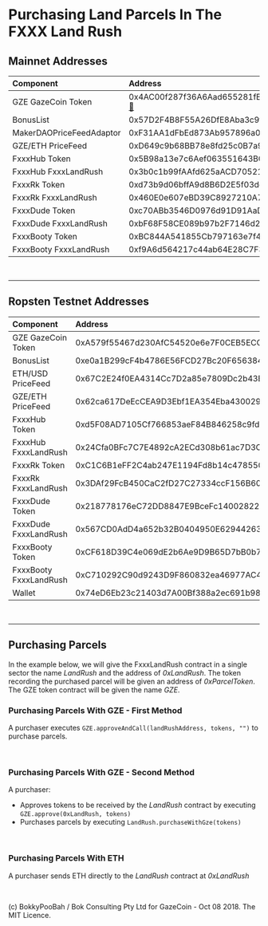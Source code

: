 # Purchasing Land Parcels In The FXXX Land Rush

## Mainnet Addresses

Component                  | Address                                   
:------------------------- |:------------------------------------------
GZE GazeCoin Token         | 0x4AC00f287f36A6Aad655281fE1cA6798C9cb727b [&#x1F517;](https://etherscan.io/token/0x4AC00f287f36A6Aad655281fE1cA6798C9cb727b)
BonusList                  | 0x57D2F4B8F55A26DfE8Aba3c9f1c73CADbBc55C46
MakerDAOPriceFeedAdaptor   | 0xF31AA1dFbEd873Ab957896a0204a016F5E123e02
GZE/ETH PriceFeed          | 0xD649c9b68BB78e8fd25c0B7a9c22c42f57768c91
FxxxHub Token              | 0x5B98a13e7c6Aef063551643B0171d5Cd681BF4da
FxxxHub FxxxLandRush       | 0x3b0c1b99fAAfd625aACD70521d8Da167807B3b82
FxxxRk Token               | 0xd73b9d06bffA9d8B6D2E5f03de578103531215fF
FxxxRk FxxxLandRush        | 0x460E0e607eBD39C8927210A7f32ef7bD170F7d40
FxxxDude Token             | 0xc70ABb3546D0976d91D91AaD2773fAE69e106599
FxxxDude FxxxLandRush      | 0xbF68F58CE089b97b2F7146d2EC097F5Af9Ac217F
FxxxBooty Token            | 0xBC844A541855Cb797163e7f4344616a97a89ccB2
FxxxBooty FxxxLandRush     | 0xf9A6d564217c44ab64E28C7F34CB8fE246f57539

<br />

<hr />

## Ropsten Testnet Addresses

Component                  | Address                                   
:------------------------- |:------------------------------------------
GZE GazeCoin Token         | 0xA579f55467d230AfC54520e6e7F0CEB5ECC3f1A0
BonusList                  | 0xe0a1B299cF4b4786E56FCD27Bc20F656384073a0
ETH/USD PriceFeed          | 0x67C2E24f0EA4314Cc7D2a85e7809Dc2b43E6440A
GZE/ETH PriceFeed          | 0x62ca617DeEcCEA9D3Ebf1EA354Eba4300292071D
FxxxHub Token              | 0xd5F08AD7105Cf766853aeF84B846258c9fd7Bb84
FxxxHub FxxxLandRush       | 0x24Cfa0BFc7C7E4892cA2ECd308b61ac7D3C76276
FxxxRk Token               | 0xC1C6B1eFF2C4ab247E1194Fd8b14c478550E68a1
FxxxRk FxxxLandRush        | 0x3DAf29FcB450CaC2fD27C27334ccF156B60cFe5D
FxxxDude Token             | 0x218778176eC72DD8847E9BceFc14002822Fe9d26
FxxxDude FxxxLandRush      | 0x567CD0AdD4a652b32B0404950E62944263eb3d2C
FxxxBooty Token            | 0xCF618D39C4e069dE2b6Ae9D9B65D7bB0b7a562AA
FxxxBooty FxxxLandRush     | 0xC710292C90d9243D9F860832ea46977AC46E93A3
Wallet                     | 0x74eD6Eb23c21403d7A00Bf388a2ec691b98BA8Ed

<br />

<hr />

## Purchasing Parcels

In the example below, we will give the FxxxLandRush contract in a single sector the name *LandRush* and the address of *0xLandRush*. The token recording the purchased parcel will be given an address of *0xParcelToken*. The GZE token contract will be given the name *GZE*.

### Purchasing Parcels With GZE - First Method

A purchaser executes `GZE.approveAndCall(landRushAddress, tokens, "")` to purchase parcels.

<br />

### Purchasing Parcels With GZE - Second Method

A purchaser:

* Approves tokens to be received by the *LandRush* contract by executing `GZE.approve(0xLandRush, tokens)`
* Purchases parcels by executing `LandRush.purchaseWithGze(tokens)`

<br />

### Purchasing Parcels With ETH

A purchaser sends ETH directly to the *LandRush* contract at *0xLandRush*

<br />

(c) BokkyPooBah / Bok Consulting Pty Ltd for GazeCoin - Oct 08 2018. The MIT Licence.
